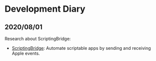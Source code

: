 # Development Diary
## 2020/08/01
Research about ScriptingBridge:
* [ScriptingBridge](https://developer.apple.com/documentation/scriptingbridge): Automate scriptable apps by sending and receiving Apple events.
